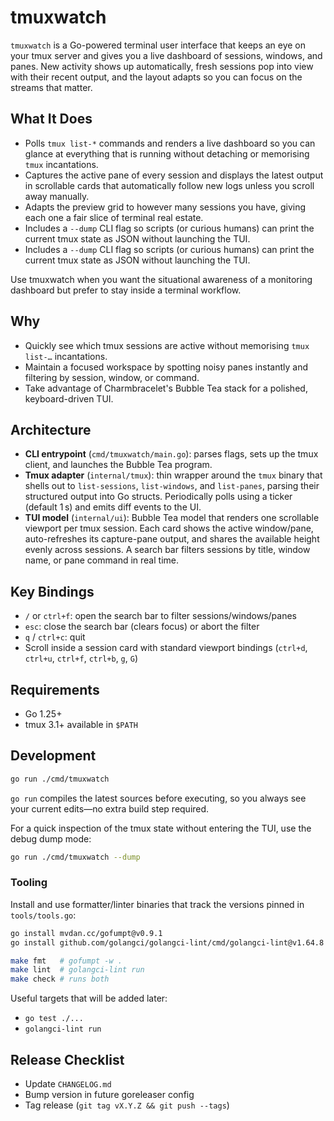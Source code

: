 # tmuxwatch

`tmuxwatch` is a Go-powered terminal user interface that keeps an eye on your tmux server and gives you a live dashboard of sessions, windows, and panes. New activity shows up automatically, fresh sessions pop into view with their recent output, and the layout adapts so you can focus on the streams that matter.

## What It Does

- Polls `tmux list-*` commands and renders a live dashboard so you can glance at everything that is running without detaching or memorising `tmux` incantations.
- Captures the active pane of every session and displays the latest output in scrollable cards that automatically follow new logs unless you scroll away manually.
- Adapts the preview grid to however many sessions you have, giving each one a fair slice of terminal real estate.
- Includes a `--dump` CLI flag so scripts (or curious humans) can print the current tmux state as JSON without launching the TUI.
- Includes a `--dump` CLI flag so scripts (or curious humans) can print the current tmux state as JSON without launching the TUI.

Use tmuxwatch when you want the situational awareness of a monitoring dashboard but prefer to stay inside a terminal workflow.

## Why

- Quickly see which tmux sessions are active without memorising `tmux list-…` incantations.
- Maintain a focused workspace by spotting noisy panes instantly and filtering by session, window, or command.
- Take advantage of Charmbracelet's Bubble Tea stack for a polished, keyboard-driven TUI.

## Architecture

- **CLI entrypoint** (`cmd/tmuxwatch/main.go`): parses flags, sets up the tmux client, and launches the Bubble Tea program.
- **Tmux adapter** (`internal/tmux`): thin wrapper around the `tmux` binary that shells out to `list-sessions`, `list-windows`, and `list-panes`, parsing their structured output into Go structs. Periodically polls using a ticker (default 1 s) and emits diff events to the UI.
- **TUI model** (`internal/ui`): Bubble Tea model that renders one scrollable viewport per tmux session. Each card shows the active window/pane, auto-refreshes its capture-pane output, and shares the available height evenly across sessions. A search bar filters sessions by title, window name, or pane command in real time.

## Key Bindings

- `/` or `ctrl+f`: open the search bar to filter sessions/windows/panes
- `esc`: close the search bar (clears focus) or abort the filter
- `q` / `ctrl+c`: quit
- Scroll inside a session card with standard viewport bindings (`ctrl+d`, `ctrl+u`, `ctrl+f`, `ctrl+b`, `g`, `G`)

## Requirements

- Go 1.25+
- tmux 3.1+ available in `$PATH`

## Development

```bash
go run ./cmd/tmuxwatch
```

`go run` compiles the latest sources before executing, so you always see your current edits—no extra build step required.

For a quick inspection of the tmux state without entering the TUI, use the debug dump mode:

```bash
go run ./cmd/tmuxwatch --dump
```

### Tooling

Install and use formatter/linter binaries that track the versions pinned in `tools/tools.go`:

```bash
go install mvdan.cc/gofumpt@v0.9.1
go install github.com/golangci/golangci-lint/cmd/golangci-lint@v1.64.8

make fmt   # gofumpt -w .
make lint  # golangci-lint run
make check # runs both
```

Useful targets that will be added later:

- `go test ./...`
- `golangci-lint run`

## Release Checklist

- Update `CHANGELOG.md`
- Bump version in future goreleaser config
- Tag release (`git tag vX.Y.Z && git push --tags`)
